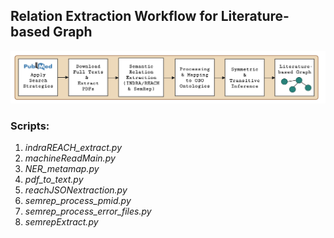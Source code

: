 ## Relation Extraction Workflow for Literature-based Graph

![MR-workflow](../images/MR_workflow.png)

### Scripts:
1. *indraREACH_extract.py*
2. *machineReadMain.py*
3. *NER_metamap.py*
4. *pdf_to_text.py*
5. *reachJSONextraction.py*
6. *semrep_process_pmid.py*
7. *semrep_process_error_files.py*
8. *semrepExtract.py*